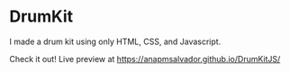# DrumKit

I made a drum kit using only HTML, CSS, and Javascript. 

Check it out! Live preview at https://anapmsalvador.github.io/DrumKitJS/
